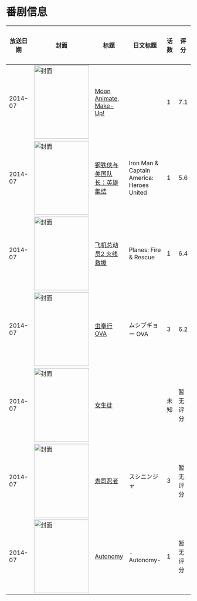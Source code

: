 # 番剧信息

|放送日期|封面|标题|日文标题|话数|评分|评分人数|
|---|---|---|---|---|---|---|
|2014-07|<img src="//lain.bgm.tv/pic/cover/c/3b/f2/109403_iKQm3.jpg" alt="封面" style="width:150px;height:200px;object-fit:cover;">|[Moon Animate, Make-Up!](https://bangumi.tv/subject/109403)||1|7.1|36人评分|
|2014-07|<img src="//lain.bgm.tv/pic/cover/c/dd/a6/115587_5n73u.jpg" alt="封面" style="width:150px;height:200px;object-fit:cover;">|[钢铁侠与美国队长：英雄集结](https://bangumi.tv/subject/115587)|Iron Man & Captain America: Heroes United|1|5.6|16人评分|
|2014-07|<img src="//lain.bgm.tv/pic/cover/c/27/cf/95798_XjL0Z.jpg" alt="封面" style="width:150px;height:200px;object-fit:cover;">|[飞机总动员2 火线救援](https://bangumi.tv/subject/95798)|Planes: Fire & Rescue|1|6.4|27人评分|
|2014-07|<img src="//lain.bgm.tv/pic/cover/c/c1/d8/103811_8OOx0.jpg" alt="封面" style="width:150px;height:200px;object-fit:cover;">|[虫奉行OVA](https://bangumi.tv/subject/103811)|ムシブギョー OVA|3|6.2|112人评分|
|2014-07|<img src="//lain.bgm.tv/pic/cover/c/00/d6/289938_t08WM.jpg" alt="封面" style="width:150px;height:200px;object-fit:cover;">|[女生徒](https://bangumi.tv/subject/289938)||未知|暂无评分|少于10人评分|
|2014-07|<img src="//lain.bgm.tv/pic/cover/c/92/d3/134334_ITtBI.jpg" alt="封面" style="width:150px;height:200px;object-fit:cover;">|[寿司忍者](https://bangumi.tv/subject/134334)|スシニンジャ|3|暂无评分|少于10人评分|
|2014-07|<img src="//lain.bgm.tv/pic/cover/c/6b/83/351016_rMijd.jpg" alt="封面" style="width:150px;height:200px;object-fit:cover;">|[Autonomy](https://bangumi.tv/subject/351016)|-Autonomy-|1|暂无评分|少于10人评分|
